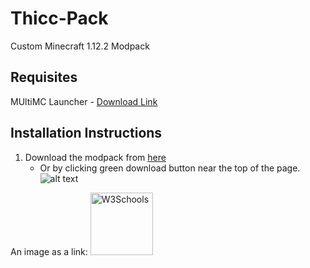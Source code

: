 # Thicc-Pack
Custom Minecraft 1.12.2 Modpack
## Requisites
MUltiMC Launcher - [Download Link](https://multimc.org/#Download)

## Installation Instructions
1. Download the modpack from [here](https://github.com/PsychoEliteNZ/Thicc-Pack/archive/master.zip)
    * Or by clicking green download button near the top of the page. ![alt text][logo]
    
An image as a link: <a href="https://www.google.com"><img border="0" alt="W3Schools" src="https://i.imgur.com/OWChfrV.png" width="100" height="100"></a>

[logo]: https://i.imgur.com/OWChfrV.png "icon"

